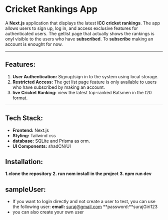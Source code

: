 #  Cricket Rankings App

A **Next.js** application that displays the latest **ICC cricket rankings**. The app allows users to sign up, log in, and access exclusive features for authenticated users.  The getlist page that actually shows the rankings is onyl visible to the users who have **subscribed**. To **subscribe** making an account is enought for now.

---
## Features:
1. **User Authentication:** Signup/sign in to the system using local storage.
2. **Restricted Access:** The get list page feature is only available to users who have subscribed by making an account.
3. **live Cricket Ranking:** view the latest top-ranked Batsmen in the t20 format.

---

   ## Tech Stack:
   - **Frontend:** Next.js
   - **Styling:** Tailwind css
   - **database:** SQLite and Prisma as orm.
   - **UI Components:** shadCN/UI

## Installation:
**1.clone the repository**
**2. run nom install in the project**
**3. npm run dev**

## sampleUser:
- If you want to login directly and not create a user to test, you can use the following user:
   **email:** suraj@gmail.com
   **password:**surajGiri123
- you can also create your own user
     
